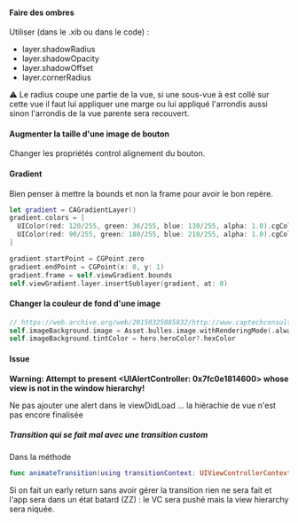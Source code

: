 
#### Faire des ombres
Utiliser (dans le .xib ou dans le code) :

* layer.shadowRadius
* layer.shadowOpacity
* layer.shadowOffset
* layer.cornerRadius

⚠️ Le radius coupe une partie de la vue, si une sous-vue à est collé sur cette vue il faut lui appliquer une marge ou lui appliqué l'arrondis aussi sinon l'arrondis de la vue parente sera recouvert.

#### Augmenter la taille d'une image de bouton

Changer les propriétés control alignement du bouton.

#### Gradient

Bien penser à mettre la bounds et non la frame pour avoir le bon repère.

```swift
let gradient = CAGradientLayer()
gradient.colors = [
  UIColor(red: 120/255, green: 36/255, blue: 130/255, alpha: 1.0).cgColor,
  UIColor(red: 90/255, green: 180/255, blue: 210/255, alpha: 1.0).cgColor
]

gradient.startPoint = CGPoint.zero
gradient.endPoint = CGPoint(x: 0, y: 1)
gradient.frame = self.viewGradient.bounds
self.viewGradient.layer.insertSublayer(gradient, at: 0)
```
#### Changer la couleur de fond d'une image

```swift
// https://web.archive.org/web/20150325085832/http://www.captechconsulting.com/blog/steven-beyers/ios-7-tutorial-series-tint-color-and-easy-app-theming
self.imageBackground.image = Asset.bulles.image.withRenderingMode(.alwaysTemplate) 
self.imageBackground.tintColor = hero.heroColor?.hexColor    
```

#### Issue
**Warning: Attempt to present <UIAlertController: 0x7fc0e1814600> whose view is not in the window hierarchy!**

Ne pas ajouter une alert dans le viewDidLoad ... la hiérachie de vue n'est pas encore finalisée

##### Transition qui se fait mal avec une transition custom

Dans la méthode 
```swift
func animateTransition(using transitionContext: UIViewControllerContextTransitioning)
```
Si on fait un early return sans avoir gérer la transition rien ne sera fait et l'app sera dans un état batard (ZZ) : le VC sera pushé mais la view hierarchy sera niquée.
